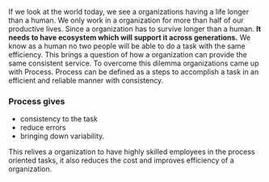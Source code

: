 If we look at the world today, we see a organizations having a life longer than a human. We only work in a organization for more than half of our productive lives.
Since a organization has to survive longer than a human. **It needs to have ecosystem which will support it across generations.** We know as a human no two people will be able to do a task with the same efficiency. This brings a question of how a organization can provide the same consistent service. To overcome this dilemma organizations came up with Process.
Process can be defined as a steps to accomplish a task in an efficient and reliable manner with consistency.

### Process gives 
  * consistency to the task
  * reduce errors
  * bringing down variability.

This relives a organization to have highly skilled employees in the process oriented tasks, it also reduces the cost and improves efficiency of a organization.
